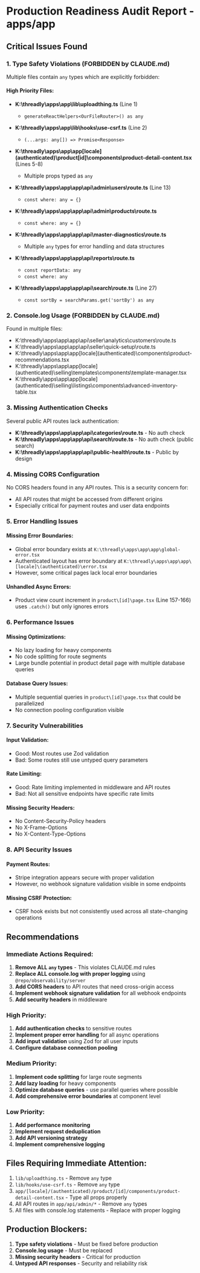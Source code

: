 # Production Readiness Audit Report - apps/app

## Critical Issues Found

### 1. **Type Safety Violations (FORBIDDEN by CLAUDE.md)**

Multiple files contain `any` types which are explicitly forbidden:

#### High Priority Files:
- **K:\threadly\apps\app\lib\uploadthing.ts** (Line 1)
  - `generateReactHelpers<OurFileRouter>() as any`
  
- **K:\threadly\apps\app\lib\hooks\use-csrf.ts** (Line 2)
  - `(...args: any[]) => Promise<Response>`

- **K:\threadly\apps\app\app\[locale]\(authenticated)\product\[id]\components\product-detail-content.tsx** (Lines 5-8)
  - Multiple props typed as `any`
  
- **K:\threadly\apps\app\app\api\admin\users\route.ts** (Line 13)
  - `const where: any = {}`
  
- **K:\threadly\apps\app\app\api\admin\products\route.ts** 
  - `const where: any = {}`

- **K:\threadly\apps\app\app\api\master-diagnostics\route.ts**
  - Multiple `any` types for error handling and data structures

- **K:\threadly\apps\app\app\api\reports\route.ts**
  - `const reportData: any`
  - `const where: any`

- **K:\threadly\apps\app\app\api\search\route.ts** (Line 27)
  - `const sortBy = searchParams.get('sortBy') as any`

### 2. **Console.log Usage (FORBIDDEN by CLAUDE.md)**

Found in multiple files:
- K:\threadly\apps\app\app\api\seller\analytics\customers\route.ts
- K:\threadly\apps\app\app\api\seller\quick-setup\route.ts
- K:\threadly\apps\app\app\[locale]\(authenticated)\components\product-recommendations.tsx
- K:\threadly\apps\app\app\[locale]\(authenticated)\selling\templates\components\template-manager.tsx
- K:\threadly\apps\app\app\[locale]\(authenticated)\selling\listings\components\advanced-inventory-table.tsx

### 3. **Missing Authentication Checks**

Several public API routes lack authentication:
- **K:\threadly\apps\app\app\api\categories\route.ts** - No auth check
- **K:\threadly\apps\app\app\api\search\route.ts** - No auth check (public search)
- **K:\threadly\apps\app\app\api\public-health\route.ts** - Public by design

### 4. **Missing CORS Configuration**

No CORS headers found in any API routes. This is a security concern for:
- All API routes that might be accessed from different origins
- Especially critical for payment routes and user data endpoints

### 5. **Error Handling Issues**

#### Missing Error Boundaries:
- Global error boundary exists at `K:\threadly\apps\app\app\global-error.tsx`
- Authenticated layout has error boundary at `K:\threadly\apps\app\app\[locale]\(authenticated)\error.tsx`
- However, some critical pages lack local error boundaries

#### Unhandled Async Errors:
- Product view count increment in `product\[id]\page.tsx` (Line 157-166) uses `.catch()` but only ignores errors

### 6. **Performance Issues**

#### Missing Optimizations:
- No lazy loading for heavy components
- No code splitting for route segments
- Large bundle potential in product detail page with multiple database queries

#### Database Query Issues:
- Multiple sequential queries in `product\[id]\page.tsx` that could be parallelized
- No connection pooling configuration visible

### 7. **Security Vulnerabilities**

#### Input Validation:
- Good: Most routes use Zod validation
- Bad: Some routes still use untyped query parameters

#### Rate Limiting:
- Good: Rate limiting implemented in middleware and API routes
- Bad: Not all sensitive endpoints have specific rate limits

#### Missing Security Headers:
- No Content-Security-Policy headers
- No X-Frame-Options
- No X-Content-Type-Options

### 8. **API Security Issues**

#### Payment Routes:
- Stripe integration appears secure with proper validation
- However, no webhook signature validation visible in some endpoints

#### Missing CSRF Protection:
- CSRF hook exists but not consistently used across all state-changing operations

## Recommendations

### Immediate Actions Required:

1. **Remove ALL `any` types** - This violates CLAUDE.md rules
2. **Replace ALL console.log with proper logging** using `@repo/observability/server`
3. **Add CORS headers** to API routes that need cross-origin access
4. **Implement webhook signature validation** for all webhook endpoints
5. **Add security headers** in middleware

### High Priority:

1. **Add authentication checks** to sensitive routes
2. **Implement proper error handling** for all async operations
3. **Add input validation** using Zod for all user inputs
4. **Configure database connection pooling**

### Medium Priority:

1. **Implement code splitting** for large route segments
2. **Add lazy loading** for heavy components
3. **Optimize database queries** - use parallel queries where possible
4. **Add comprehensive error boundaries** at component level

### Low Priority:

1. **Add performance monitoring**
2. **Implement request deduplication**
3. **Add API versioning strategy**
4. **Implement comprehensive logging**

## Files Requiring Immediate Attention:

1. `lib/uploadthing.ts` - Remove `any` type
2. `lib/hooks/use-csrf.ts` - Remove `any` type
3. `app/[locale]/(authenticated)/product/[id]/components/product-detail-content.tsx` - Type all props properly
4. All API routes in `app/api/admin/*` - Remove `any` types
5. All files with console.log statements - Replace with proper logging

## Production Blockers:

1. **Type safety violations** - Must be fixed before production
2. **Console.log usage** - Must be replaced
3. **Missing security headers** - Critical for production
4. **Untyped API responses** - Security and reliability risk